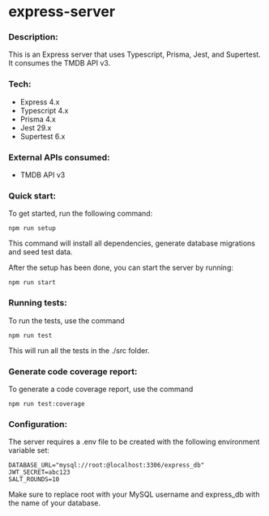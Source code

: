 # express-server

### Description:

This is an Express server that uses Typescript, Prisma, Jest, and Supertest. It consumes the TMDB API v3.

### Tech:

- Express 4.x
- Typescript 4.x
- Prisma 4.x
- Jest 29.x
- Supertest 6.x

### External APIs consumed:

- TMDB API v3

### Quick start:

To get started, run the following command:

```
npm run setup
```

This command will install all dependencies, generate database migrations and seed test data.

After the setup has been done, you can start the server by running:

```
npm run start
```

### Running tests:

To run the tests, use the command

```
npm run test
```

This will run all the tests in the ./src folder.

### Generate code coverage report:

To generate a code coverage report, use the command

```
npm run test:coverage
```

### Configuration:

The server requires a .env file to be created with the following environment variable set:

```
DATABASE_URL="mysql://root:@localhost:3306/express_db"
JWT_SECRET=abc123
SALT_ROUNDS=10
```

Make sure to replace root with your MySQL username and express_db with the name of your database.
